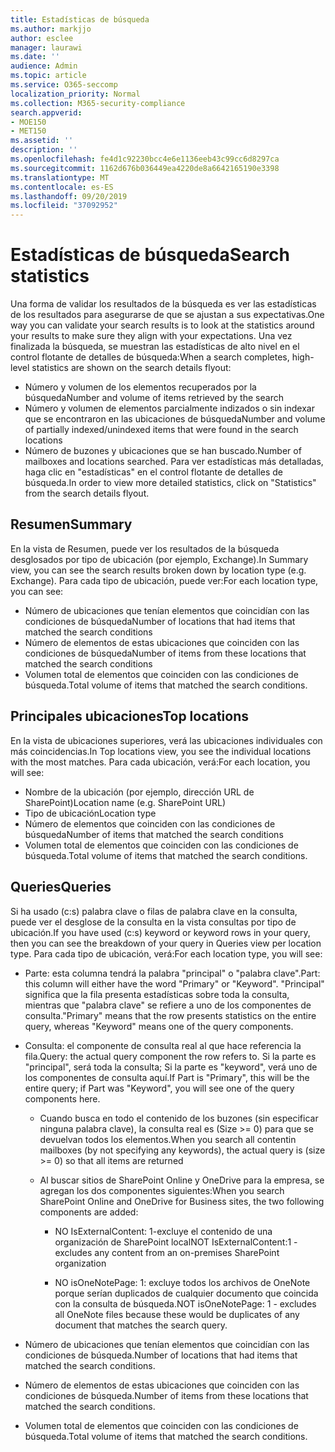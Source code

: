 ```yaml
---
title: Estadísticas de búsqueda
ms.author: markjjo
author: esclee
manager: laurawi
ms.date: ''
audience: Admin
ms.topic: article
ms.service: O365-seccomp
localization_priority: Normal
ms.collection: M365-security-compliance
search.appverid:
- MOE150
- MET150
ms.assetid: ''
description: ''
ms.openlocfilehash: fe4d1c92230bcc4e6e1136eeb43c99cc6d8297ca
ms.sourcegitcommit: 1162d676b036449ea4220de8a6642165190e3398
ms.translationtype: MT
ms.contentlocale: es-ES
ms.lasthandoff: 09/20/2019
ms.locfileid: "37092952"
---
```

# <a name="search-statistics"></a><span data-ttu-id="65a59-102">Estadísticas de búsqueda</span><span class="sxs-lookup"><span data-stu-id="65a59-102">Search statistics</span></span>

<span data-ttu-id="65a59-103">Una forma de validar los resultados de la búsqueda es ver las estadísticas de los resultados para asegurarse de que se ajustan a sus expectativas.</span><span class="sxs-lookup"><span data-stu-id="65a59-103">One way you can validate your search results is to look at the statistics around your results to make sure they align with your expectations.</span></span> <span data-ttu-id="65a59-104">Una vez finalizada la búsqueda, se muestran las estadísticas de alto nivel en el control flotante de detalles de búsqueda:</span><span class="sxs-lookup"><span data-stu-id="65a59-104">When a search completes, high-level statistics are shown on the search details flyout:</span></span>
- <span data-ttu-id="65a59-105">Número y volumen de los elementos recuperados por la búsqueda</span><span class="sxs-lookup"><span data-stu-id="65a59-105">Number and volume of items retrieved by the search</span></span>
- <span data-ttu-id="65a59-106">Número y volumen de elementos parcialmente indizados o sin indexar que se encontraron en las ubicaciones de búsqueda</span><span class="sxs-lookup"><span data-stu-id="65a59-106">Number and volume of partially indexed/unindexed items that were found in the search locations</span></span>
- <span data-ttu-id="65a59-107">Número de buzones y ubicaciones que se han buscado.</span><span class="sxs-lookup"><span data-stu-id="65a59-107">Number of mailboxes and locations searched.</span></span>
<span data-ttu-id="65a59-108">Para ver estadísticas más detalladas, haga clic en "estadísticas" en el control flotante de detalles de búsqueda.</span><span class="sxs-lookup"><span data-stu-id="65a59-108">In order to view more detailed statistics, click on "Statistics" from the search details flyout.</span></span>

## <a name="summary"></a><span data-ttu-id="65a59-109">Resumen</span><span class="sxs-lookup"><span data-stu-id="65a59-109">Summary</span></span>

<span data-ttu-id="65a59-110">En la vista de Resumen, puede ver los resultados de la búsqueda desglosados por tipo de ubicación (por ejemplo, Exchange).</span><span class="sxs-lookup"><span data-stu-id="65a59-110">In Summary view, you can see the search results broken down by location type (e.g. Exchange).</span></span> <span data-ttu-id="65a59-111">Para cada tipo de ubicación, puede ver:</span><span class="sxs-lookup"><span data-stu-id="65a59-111">For each location type, you can see:</span></span>
- <span data-ttu-id="65a59-112">Número de ubicaciones que tenían elementos que coincidían con las condiciones de búsqueda</span><span class="sxs-lookup"><span data-stu-id="65a59-112">Number of locations that had items that matched the search conditions</span></span>
- <span data-ttu-id="65a59-113">Número de elementos de estas ubicaciones que coinciden con las condiciones de búsqueda</span><span class="sxs-lookup"><span data-stu-id="65a59-113">Number of items from these locations that matched the search conditions</span></span>
- <span data-ttu-id="65a59-114">Volumen total de elementos que coinciden con las condiciones de búsqueda.</span><span class="sxs-lookup"><span data-stu-id="65a59-114">Total volume of items that matched the search conditions.</span></span>

## <a name="top-locations"></a><span data-ttu-id="65a59-115">Principales ubicaciones</span><span class="sxs-lookup"><span data-stu-id="65a59-115">Top locations</span></span>

<span data-ttu-id="65a59-116">En la vista de ubicaciones superiores, verá las ubicaciones individuales con más coincidencias.</span><span class="sxs-lookup"><span data-stu-id="65a59-116">In Top locations view, you see the individual locations with the most matches.</span></span> <span data-ttu-id="65a59-117">Para cada ubicación, verá:</span><span class="sxs-lookup"><span data-stu-id="65a59-117">For each location, you will see:</span></span>
- <span data-ttu-id="65a59-118">Nombre de la ubicación (por ejemplo, dirección URL de SharePoint)</span><span class="sxs-lookup"><span data-stu-id="65a59-118">Location name (e.g. SharePoint URL)</span></span>
- <span data-ttu-id="65a59-119">Tipo de ubicación</span><span class="sxs-lookup"><span data-stu-id="65a59-119">Location type</span></span>
- <span data-ttu-id="65a59-120">Número de elementos que coinciden con las condiciones de búsqueda</span><span class="sxs-lookup"><span data-stu-id="65a59-120">Number of items that matched the search conditions</span></span>
- <span data-ttu-id="65a59-121">Volumen total de elementos que coinciden con las condiciones de búsqueda.</span><span class="sxs-lookup"><span data-stu-id="65a59-121">Total volume of items that matched the search conditions.</span></span>

## <a name="queries"></a><span data-ttu-id="65a59-122">Queries</span><span class="sxs-lookup"><span data-stu-id="65a59-122">Queries</span></span>

<span data-ttu-id="65a59-123">Si ha usado (c:s) palabra clave o filas de palabra clave en la consulta, puede ver el desglose de la consulta en la vista consultas por tipo de ubicación.</span><span class="sxs-lookup"><span data-stu-id="65a59-123">If you have used (c:s) keyword or keyword rows in your query, then you can see the breakdown of your query in Queries view per location type.</span></span> <span data-ttu-id="65a59-124">Para cada tipo de ubicación, verá:</span><span class="sxs-lookup"><span data-stu-id="65a59-124">For each location type, you will see:</span></span>

- <span data-ttu-id="65a59-125">Parte: esta columna tendrá la palabra "principal" o "palabra clave".</span><span class="sxs-lookup"><span data-stu-id="65a59-125">Part: this column will either have the word "Primary" or "Keyword".</span></span> <span data-ttu-id="65a59-126">"Principal" significa que la fila presenta estadísticas sobre toda la consulta, mientras que "palabra clave" se refiere a uno de los componentes de consulta.</span><span class="sxs-lookup"><span data-stu-id="65a59-126">"Primary" means that the row presents statistics on the entire query, whereas "Keyword" means one of the query components.</span></span>

- <span data-ttu-id="65a59-127">Consulta: el componente de consulta real al que hace referencia la fila.</span><span class="sxs-lookup"><span data-stu-id="65a59-127">Query: the actual query component the row refers to.</span></span> <span data-ttu-id="65a59-128">Si la parte es "principal", será toda la consulta; Si la parte es "keyword", verá uno de los componentes de consulta aquí.</span><span class="sxs-lookup"><span data-stu-id="65a59-128">If Part is "Primary", this will be the entire query; if Part was "Keyword", you will see one of the query components here.</span></span>
  
  - <span data-ttu-id="65a59-129">Cuando busca en todo el contenido de los buzones (sin especificar ninguna palabra clave), la consulta real es (Size >= 0) para que se devuelvan todos los elementos.</span><span class="sxs-lookup"><span data-stu-id="65a59-129">When you search all contentin mailboxes (by not specifying any keywords), the actual query is (size >= 0) so that all items are returned</span></span>
  
  - <span data-ttu-id="65a59-130">Al buscar sitios de SharePoint Online y OneDrive para la empresa, se agregan los dos componentes siguientes:</span><span class="sxs-lookup"><span data-stu-id="65a59-130">When you search SharePoint Online and OneDrive for Business sites, the two following components are added:</span></span>
    
    - <span data-ttu-id="65a59-131">NO IsExternalContent: 1-excluye el contenido de una organización de SharePoint local</span><span class="sxs-lookup"><span data-stu-id="65a59-131">NOT IsExternalContent:1 - excludes any content from an on-premises SharePoint organization</span></span>
    
    - <span data-ttu-id="65a59-132">NO isOneNotePage: 1: excluye todos los archivos de OneNote porque serían duplicados de cualquier documento que coincida con la consulta de búsqueda.</span><span class="sxs-lookup"><span data-stu-id="65a59-132">NOT isOneNotePage: 1 - excludes all OneNote files because these would be duplicates of any document that matches the search query.</span></span>

- <span data-ttu-id="65a59-133">Número de ubicaciones que tenían elementos que coincidían con las condiciones de búsqueda.</span><span class="sxs-lookup"><span data-stu-id="65a59-133">Number of locations that had items that matched the search conditions.</span></span>

- <span data-ttu-id="65a59-134">Número de elementos de estas ubicaciones que coinciden con las condiciones de búsqueda.</span><span class="sxs-lookup"><span data-stu-id="65a59-134">Number of items from these locations that matched the search conditions.</span></span>

- <span data-ttu-id="65a59-135">Volumen total de elementos que coinciden con las condiciones de búsqueda.</span><span class="sxs-lookup"><span data-stu-id="65a59-135">Total volume of items that matched the search conditions.</span></span>
